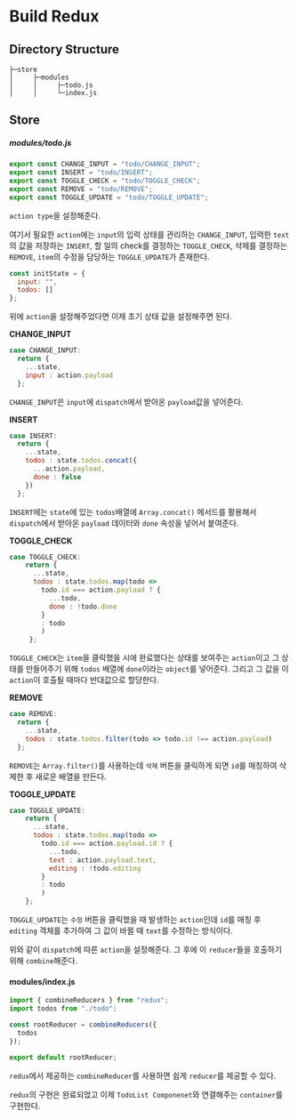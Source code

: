 # Build Redux

## Directory Structure

```
├─store
│     ├─modules
│     │     ├─todo.js
│     │     └─index.js
```

## Store

##### modules/todo.js

```js
export const CHANGE_INPUT = "todo/CHANGE_INPUT";
export const INSERT = "todo/INSERT";
export const TOGGLE_CHECK = "todo/TOGGLE_CHECK";
export const REMOVE = "todo/REMOVE";
export const TOGGLE_UPDATE = "todo/TOGGLE_UPDATE";
```

`action type`을 설정해준다.

여기서 필요한 `action`에는 `input`의 입력 상태를 관리하는 `CHANGE_INPUT`, 입력한 `text`의 값을 저장하는 `INSERT`, 할 일의 check를 결정하는 `TOGGLE_CHECK`, 삭제를 결정하는 `REMOVE`, `item`의 수정을 담당하는 `TOGGLE_UPDATE`가 존재한다.

```js
const initState = {
  input: "",
  todos: []
};
```

위에 `action`을 설정해주었다면 이제 초기 상태 값을 설정해주면 된다.

**CHANGE_INPUT**

```js
case CHANGE_INPUT:
  return {
    ...state,
    input : action.payload
  };
```

`CHANGE_INPUT`은 `input`에 `dispatch`에서 받아온 `payload`값을 넣어준다.

**INSERT**

```js
case INSERT:
  return {
    ...state,
    todos : state.todos.concat({
      ...action.payload,
      done : false
    })
  };
```

`INSERT`에는 `state`에 있는 `todos`배열에 `Array.concat()` 메서드를 활용해서 `dispatch`에서 받아온 `payload` 데이터와 `done` 속성을 넣어서 붙여준다.

**TOGGLE_CHECK**

```js
case TOGGLE_CHECK:
    return {
      ...state,
      todos : state.todos.map(todo =>
        todo.id === action.payload ? {
          ...todo,
          done : !todo.done
        }
        : todo
        )
     };
```

`TOGGLE_CHECK`는 `item`을 클릭했을 시에 완료했다는 상태를 보여주는 `action`이고 그 상태를 만들어주기 위해 `todos` 배열에 `done`이라는 `object`를 넣어준다. 그리고 그 값을 이 `action`이 호출될 때마다 반대값으로 할당한다.

**REMOVE**

```js
case REMOVE:
  return {
    ...state,
    todos : state.todos.filter(todo => todo.id !== action.payload)
  };
```

`REMOVE`는 `Array.filter()`를 사용하는데 `삭제` 버튼을 클릭하게 되면 `id`를 매칭하여 삭제한 후 새로운 배열을 만든다.

**TOGGLE_UPDATE**

```js
case TOGGLE_UPDATE:
    return {
      ...state,
      todos : state.todos.map(todo =>
        todo.id === action.payload.id ? {
          ...todo,
          text : action.payload.text,
          editing : !todo.editing
        }
        : todo
        )
    };
```

`TOGGLE_UPDATE`는 `수정` 버튼을 클릭했을 때 발생하는 `action`인데 `id`를 매칭 후 `editing` 객체를 추가하여 그 값이 바뀔 때 `text`를 수정하는 방식이다.

위와 같이 `dispatch`에 따른 `action`을 설정해준다. 그 후에 이 `reducer`들을 호출하기 위해 `combine`해준다.

#### modules/index.js

```js
import { combineReducers } from "redux";
import todos from "./todo";

const rootReducer = combineReducers({
  todos
});

export default rootReducer;
```

`redux`에서 제공하는 `combineReducer`를 사용하면 쉽게 `reducer`를 제공할 수 있다.

`redux`의 구현은 완료되었고 이제 `TodoList Componenet`와 연결해주는 `container`를 구현한다.
